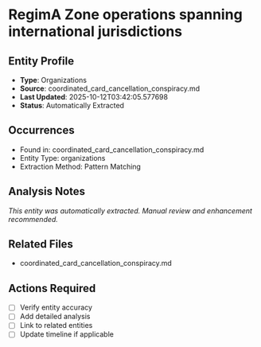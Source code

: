 # RegimA Zone operations spanning international jurisdictions

## Entity Profile
- **Type**: Organizations
- **Source**: coordinated_card_cancellation_conspiracy.md
- **Last Updated**: 2025-10-12T03:42:05.577698
- **Status**: Automatically Extracted

## Occurrences
- Found in: coordinated_card_cancellation_conspiracy.md
- Entity Type: organizations
- Extraction Method: Pattern Matching

## Analysis Notes
*This entity was automatically extracted. Manual review and enhancement recommended.*

## Related Files
- coordinated_card_cancellation_conspiracy.md

## Actions Required
- [ ] Verify entity accuracy
- [ ] Add detailed analysis
- [ ] Link to related entities
- [ ] Update timeline if applicable
